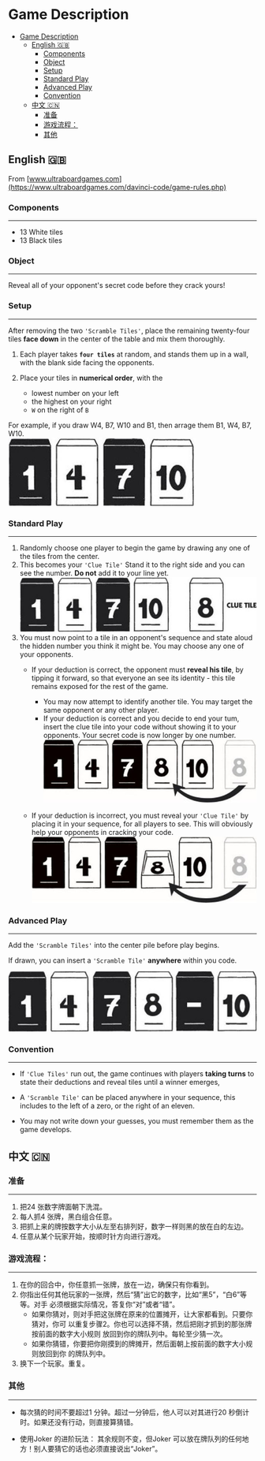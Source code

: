 # Game Description

- [Game Description](#game-description)
  - [English 🇬🇧](#english-)
    - [Components](#components)
    - [Object](#object)
    - [Setup](#setup)
    - [Standard Play](#standard-play)
    - [Advanced Play](#advanced-play)
    - [Convention](#convention)
  - [中文 🇨🇳](#中文-)
    - [准备](#准备)
    - [游戏流程：](#游戏流程)
    - [其他](#其他)


## English 🇬🇧   

From [www.ultraboardgames.com](https://www.ultraboardgames.com/davinci-code/game-rules.php)

### Components

---
- 13 White tiles
- 13 Black tiles

### Object 

---
Reveal all of your opponent's secret code before they crack yours!

### Setup

---
After removing the two `'Scramble Tiles'`, place the remaining twenty-four tiles **face down** in the center of the table and mix them thoroughly.

1. Each player takes **`four tiles`** at random, and stands them up in a wall, with the blank side facing the opponents. 

2. Place your tiles in **numerical order**, with the 
   - lowest number on your left 
   - the highest on your right
   - `W` on the right of `B` 
  
For example, if you draw W4, B7, W10 and B1, then arrage them B1, W4, B7, W10.   
![](img/game-rule-1.jpg)

### Standard Play

---

1. Randomly choose one player to begin the game by drawing any one of the tiles from the center. 
2. This becomes your `'Clue Tile'` Stand it to the right side and you can see the number. **Do not** add it to your line yet.
   ![](img/game-rule-2.jpg)
3. You must now point to a tile in an opponent's sequence and state aloud the hidden number you think it might be. You may choose any one of your opponents.
   - If your deduction is correct, the opponent must **reveal his tile**, by tipping it forward, so that everyone an see its identity - this tile remains exposed for the rest of the game.
   
     - You may now attempt to identify another tile. You may target the same opponent or any other player.
     - If your deduction is correct and you decide to end your tum, insert the clue tile into your code without showing it to your opponents. Your secret code is now longer by one number.
      ![](img/game-rule-4.jpg)

   - If your deduction is incorrect, you must reveal your `'Clue Tile'` by placing it in your sequence, for all players to see. This will obviously help your opponents in cracking your code.
    ![](img/game-rule-3.jpg)

### Advanced Play

---
Add the `'Scramble Tiles'` into the center pile before play begins. 

If drawn, you can insert a `'Scramble Tile'` **anywhere** within you code.   

![](img/game-rule-5.jpg)

### Convention

---
- If `'Clue Tiles'` run out, the game continues with players **taking turns** to state their deductions and reveal tiles until a winner emerges,

- A `'Scramble Tile'` can be placed anywhere in your sequence, this includes to the left of a zero, or the right of an eleven.

- You may not write down your guesses, you must remember them as the game develops.


## 中文 🇨🇳   

### 准备

---
1. 把24 张数字牌面朝下洗混。
2. 每人抓4 张牌，黑白组合任意。
3. 把抓上来的牌按数字大小从左至右排列好，数字一样则黑的放在白的左边。
4. 任意从某个玩家开始，按顺时针方向进行游戏。

### 游戏流程：

---
1. 在你的回合中，你任意抓一张牌，放在一边，确保只有你看到。
2. 你指出任何其他玩家的一张牌，然后“猜”出它的数字，比如“黑5”，“白6”等等。对手
必须根据实际情况，答复你“对”或者“错”。
     - 如果你猜对，则对手把这张牌在原来的位置摊开，让大家都看到。只要你猜对，你可
     以重复步骤2。你也可以选择不猜，然后把刚才抓到的那张牌按前面的数字大小规则
     放回到你的牌队列中。每轮至少猜一次。
     - 如果你猜错，你要把你刚摸到的牌摊开，然后面朝上按前面的数字大小规则放回到你
的牌队列中。
3. 换下一个玩家。重复。

### 其他

---
- 每次猜的时间不要超过1 分钟。超过一分钟后，他人可以对其进行20 秒倒计时。如果还没有行动，则直接算猜错。    

- 使用Joker 的进阶玩法：
其余规则不变，但Joker 可以放在牌队列的任何地方！别人要猜它的话也必须直接说出“Joker”。